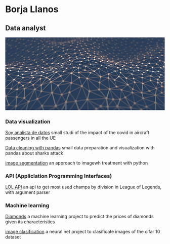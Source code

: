 # Borja Llanos
## Data analyst

![](./images/main.jpeg)

<!--
**grundius1/grundius1** is a ✨ _special_ ✨ repository because its `README.md` (this file) appears on your GitHub profile.

Here are some ideas to get you started:

- 🔭 I’m currently working on ...
- 🌱 I’m currently learning ...
- 👯 I’m looking to collaborate on ...
- 🤔 I’m looking for help with ...
- 💬 Ask me about ...
- 📫 How to reach me: ...
- 😄 Pronouns: ...
- ⚡ Fun fact: ...
-->

### Data visualization

[Soy analista de datos](https://github.com/grundius1/soy-analista-de-datos) small studi of the impact of the covid in aircraft passengers in all the UE

[Data cleaning with pandas](https://github.com/grundius1/data-cleaning-pandas) small data preparation and visualization with pandas about sharks attack

[image segmentation](https://github.com/grundius1/lab-image-segmentation) an approach to imagewh treatment with python

### API (Appliclation Programming Interfaces)

[LOL API](https://github.com/grundius1/apis-project) an api to get most used champs by division in League of Legends, with argument parser

### Machine learning

[Diamonds](https://github.com/grundius1/kaggle-competition) a machine learning project to predict the prices of diamonds given its characteristics

[image clasification](https://github.com/grundius1/Clasif-Net) a neural net project to clasificate images of the cifar 10 dataset
